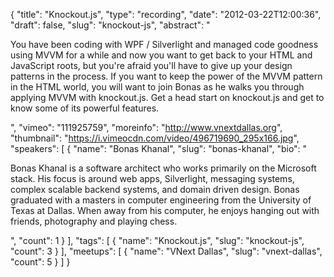{
  "title": "Knockout.js",
  "type": "recording",
  "date": "2012-03-22T12:00:36",
  "draft": false,
  "slug": "knockout-js",
  "abstract": "<p>You have been coding with WPF / Silverlight and managed code goodness using MVVM for a while and now you want to get back to your HTML and JavaScript roots, but you're afraid you'll have to give up your design patterns in the process.  If you want to keep the power of the MVVM pattern in the HTML world, you will want to join Bonas as he walks you through applying MVVM with knockout.js. Get a head start on knockout.js and get to know some of its powerful features.</p>",
  "vimeo": "111925759",
  "moreinfo": "http://www.vnextdallas.org",
  "thumbnail": "https://i.vimeocdn.com/video/496719690_295x166.jpg",
  "speakers": [
    {
      "name": "Bonas Khanal",
      "slug": "bonas-khanal",
      "bio": "<p>Bonas Khanal is a software architect who works primarily on the Microsoft stack. His focus is around web apps, Silverlight, messaging systems, complex scalable backend systems, and domain driven design. Bonas graduated with a masters in computer engineering from the University of Texas at Dallas. When away from his computer, he enjoys hanging out with friends, photography and playing chess.</p>",
      "count": 1
    }
  ],
  "tags": [
    {
      "name": "Knockout.js",
      "slug": "knockout-js",
      "count": 3
    }
  ],
  "meetups": [
    {
      "name": "VNext Dallas",
      "slug": "vnext-dallas",
      "count": 5
    }
  ]
}